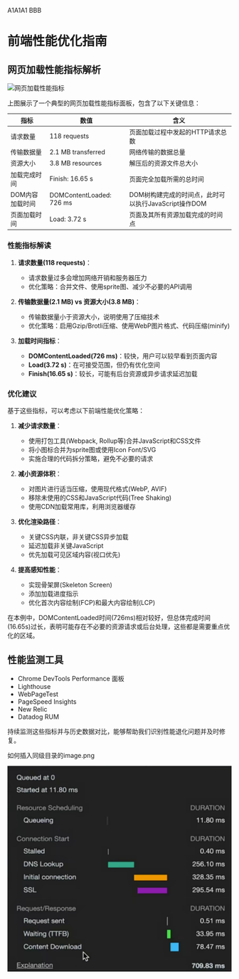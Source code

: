 A1A1A1
BBB
# 前端性能优化指南

## 网页加载性能指标解析

![网页加载性能指标](https://i.imgur.com/3HvPDZj.png)

上图展示了一个典型的网页加载性能指标面板，包含了以下关键信息：

| 指标 | 数值 | 含义 |
|------|------|------|
| 请求数量 | 118 requests | 页面加载过程中发起的HTTP请求总数 |
| 传输数据量 | 2.1 MB transferred | 网络传输的数据总量 |
| 资源大小 | 3.8 MB resources | 解压后的资源文件总大小 |
| 加载完成时间 | Finish: 16.65 s | 页面完全加载所需的总时间 |
| DOM内容加载时间 | DOMContentLoaded: 726 ms | DOM树构建完成的时间点，此时可以执行JavaScript操作DOM |
| 页面加载时间 | Load: 3.72 s | 页面及其所有资源加载完成的时间点 |

### 性能指标解读

1. **请求数量(118 requests)**：
   - 请求数量过多会增加网络开销和服务器压力
   - 优化策略：合并文件、使用sprite图、减少不必要的API调用

2. **传输数据量(2.1 MB) vs 资源大小(3.8 MB)**：
   - 传输数据量小于资源大小，说明使用了压缩技术
   - 优化策略：启用Gzip/Brotli压缩、使用WebP图片格式、代码压缩(minify)

3. **加载时间指标**：
   - **DOMContentLoaded(726 ms)**：较快，用户可以较早看到页面内容
   - **Load(3.72 s)**：在可接受范围，但仍有优化空间
   - **Finish(16.65 s)**：较长，可能有后台资源或异步请求延迟加载

### 优化建议

基于这些指标，可以考虑以下前端性能优化策略：

1. **减少请求数量**：
   - 使用打包工具(Webpack, Rollup等)合并JavaScript和CSS文件
   - 将小图标合并为sprite图或使用Icon Font/SVG
   - 实施合理的代码拆分策略，避免不必要的请求

2. **减小资源体积**：
   - 对图片进行适当压缩，使用现代格式(WebP, AVIF)
   - 移除未使用的CSS和JavaScript代码(Tree Shaking)
   - 使用CDN加载常用库，利用浏览器缓存

3. **优化渲染路径**：
   - 关键CSS内联，非关键CSS异步加载
   - 延迟加载非关键JavaScript
   - 优先加载可见区域内容(视口优先)

4. **提高感知性能**：
   - 实现骨架屏(Skeleton Screen)
   - 添加加载进度指示
   - 优化首次内容绘制(FCP)和最大内容绘制(LCP)

在本例中，DOMContentLoaded时间(726ms)相对较好，但总体完成时间(16.65s)过长，表明可能存在不必要的资源请求或后台处理，这些都是需要重点优化的区域。

## 性能监测工具

* Chrome DevTools Performance 面板
* Lighthouse
* WebPageTest
* PageSpeed Insights
* New Relic
* Datadog RUM

持续监测这些指标并与历史数据对比，能够帮助我们识别性能退化问题并及时修复。

如何插入同级目录的image.png

![](image.png)
